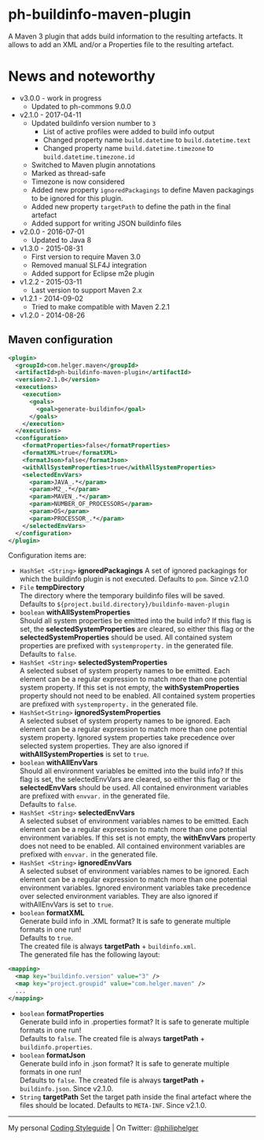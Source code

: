 # ph-buildinfo-maven-plugin

A Maven 3 plugin that adds build information to the resulting artefacts.
It allows to add an XML and/or a Properties file to the resulting artefact.

# News and noteworthy
  * v3.0.0 - work in progress
    * Updated to ph-commons 9.0.0
  * v2.1.0 - 2017-04-11
    * Updated buildinfo version number to `3`
      * List of active profiles were added to build info output
      * Changed property name `build.datetime` to `build.datetime.text`
      * Changed property name `build.datetime.timezone` to `build.datetime.timezone.id`
    * Switched to Maven plugin annotations
    * Marked as thread-safe
    * Timezone is now considered
    * Added new property `ignoredPackagings` to define Maven packagings to be ignored for this plugin.
    * Added new property `targetPath` to define the path in the final artefact
    * Added support for writing JSON buildinfo files
  * v2.0.0 - 2016-07-01
    * Updated to Java 8
  * v1.3.0 - 2015-08-31
    * First version to require Maven 3.0
    * Removed manual SLF4J integration
    * Added support for Eclipse m2e plugin
  * v1.2.2 - 2015-03-11
    * Last version to support Maven 2.x
  * v1.2.1 - 2014-09-02
    * Tried to make compatible with Maven 2.2.1
  * v1.2.0 - 2014-08-26

## Maven configuration
```xml
<plugin>
  <groupId>com.helger.maven</groupId>
  <artifactId>ph-buildinfo-maven-plugin</artifactId>
  <version>2.1.0</version>
  <executions>
    <execution>
      <goals>
        <goal>generate-buildinfo</goal>
      </goals>
    </execution>
  </executions>
  <configuration>
    <formatProperties>false</formatProperties>
    <formatXML>true</formatXML>
    <formatJson>false</formatJson>
    <withAllSystemProperties>true</withAllSystemProperties>
    <selectedEnvVars>
      <param>JAVA_.*</param>
      <param>M2_.*</param>
      <param>MAVEN_.*</param>
      <param>NUMBER_OF_PROCESSORS</param>
      <param>OS</param>
      <param>PROCESSOR_.*</param>
    </selectedEnvVars>
  </configuration>
</plugin>
```

Configuration items are:

  * `HashSet <String>` **ignoredPackagings**
    A set of ignored packagings for which the buildinfo plugin is not executed.
    Defaults to `pom`.
    Since v2.1.0 
  * `File` **tempDirectory**  
    The directory where the temporary buildinfo files will be saved.  
    Defaults to `${project.build.directory}/buildinfo-maven-plugin`
  * `boolean` **withAllSystemProperties**  
    Should all system properties be emitted into the build info? 
    If this flag is set, the **selectedSystemProperties** are cleared, so either this flag or
    the **selectedSystemProperties** should be used. All contained system properties are prefixed with
    `systemproperty.` in the generated file.  
    Defaults to `false`.
  * `HashSet <String>` **selectedSystemProperties**  
     A selected subset of system property names 
     to be emitted. Each element can be a regular expression to match more than one potential 
     system property. If this set is not empty, the **withSystemProperties** property should not 
     need to be enabled. All contained system properties are prefixed with `systemproperty.`
     in the generated file.
  * `HashSet<String>` **ignoredSystemProperties**  
     A selected subset of system property names 
     to be ignored. Each element can be a regular expression to match more than one potential system
     property. Ignored system properties take precedence over selected system properties. 
     They are also ignored if **withAllSystemProperties** is set to `true`.
  * `boolean` **withAllEnvVars**  
     Should all environment variables be emitted into the build info? If this flag is set, 
     the selectedEnvVars are cleared, so either this flag or the **selectedEnvVars** should be used.
     All contained environment variables are prefixed with `envvar.` in the generated file.  
     Defaults to `false`.
  * `HashSet <String>` **selectedEnvVars**  
     A selected subset of environment variables names to be emitted. Each element can be 
     a regular expression to match more than one potential environment variables. 
     If this set is not empty, the **withEnvVars** property does not need to be enabled.
     All contained environment variables are prefixed with `envvar.` in the generated file.
  * `HashSet <String>` **ignoredEnvVars**  
     A selected subset of environment variables names to be ignored. Each element can be a 
     regular expression to match more than one potential environment variables. Ignored 
     environment variables take precedence over selected environment variables.
     They are also ignored if withAllEnvVars is set to `true`.
  * `boolean` **formatXML**  
     Generate build info in .XML format? It is safe to generate multiple formats in one run!  
     Defaults to `true`.  
     The created file is always **targetPath** + `buildinfo.xml`.  
     The generated file has the following layout:
```xml     
<mapping>
  <map key="buildinfo.version" value="3" />
  <map key="project.groupid" value="com.helger.maven" />
  ...
</mapping>
```

  * `boolean` **formatProperties**  
    Generate build info in .properties format? It is safe to generate multiple formats in one run!  
    Defaults to `false`.
    The created file is always **targetPath** + `buildinfo.properties`.
  * `boolean` **formatJson**  
    Generate build info in .json format? It is safe to generate multiple formats in one run!  
    Defaults to `false`.
    The created file is always **targetPath** + `buildinfo.json`.
    Since v2.1.0.
  * `String` **targetPath**
    Set the target path inside the final artefact where the files should be located.
    Defaults to `META-INF`.
    Since v2.1.0.

---

My personal [Coding Styleguide](https://github.com/phax/meta/blob/master/CodingStyleguide.md) |
On Twitter: <a href="https://twitter.com/philiphelger">@philiphelger</a>
